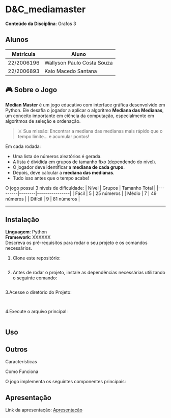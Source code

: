 # D&C_mediamaster


**Conteúdo da Disciplina**: Grafos 3

## Alunos
|Matrícula | Aluno |
| -- | -- |
| 22/2006196  |  Wallyson Paulo Costa Souza |
| 22/2006893  |  Kaio Macedo Santana |


## 🎮 Sobre o Jogo

**Median Master** é um jogo educativo com interface gráfica desenvolvido em Python. Ele desafia o jogador a aplicar o algoritmo **Mediana das Medianas**, um conceito importante em ciência da computação, especialmente em algoritmos de seleção e ordenação.
> ⚔️ Sua missão: Encontrar a mediana das medianas mais rápido que o tempo limite... e acumular pontos!

Em cada rodada:
- Uma lista de números aleatórios é gerada.
- A lista é dividida em grupos de tamanho fixo (dependendo do nível).
- O jogador deve identificar a **mediana de cada grupo**.
- Depois, deve calcular a **mediana das medianas**.
- Tudo isso antes que o tempo acabe!

O jogo possui 3 níveis de dificuldade:
| Nível   | Grupos | Tamanho Total |
|---------|--------|----------------|
| Fácil   | 5      | 25 números     |
| Médio   | 7      | 49 números     |
| Difícil | 9      | 81 números     |

---

## Instalação 
**Linguagem**: Python<br>
**Framework**: XXXXXX<br>
Descreva os pré-requisitos para rodar o seu projeto e os comandos necessários.

1. Clone este repositório:
   ```bash
   
   ```
2. Antes de rodar o projeto, instale as dependências necessárias utilizando o seguinte comando: 
    ```bash
   
   ```
3.Acesse o diretório do Projeto:   
```bash
   
   ```
4.Execute o arquivo principal:
   ```bash
   
   ```
    

## Uso 


## Outros 
Características

   

Como Funciona

O jogo implementa os seguintes componentes principais:



## Apresentação
Link da apresentação: [Apresentação]()
